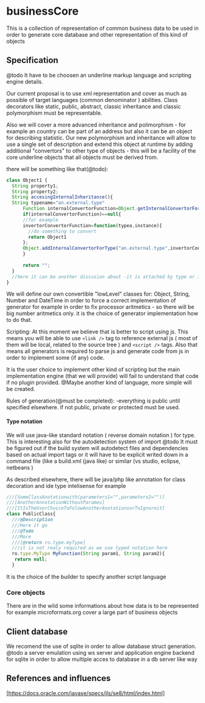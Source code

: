 # businessCore
This is a collection of  representation of common business data to be used in order to generate core database and other representation of this kind of objects

## Specification
@todo
It have to be choosen an underline markup language and scripting engine details.

Our current proposal is to use xml representation and cover as much as possible of target languages (common denominator ) abilities. Class decorators like static, public, abstract, classic inheritance and classic polymorphism must be representable.

Also we will cover a more advanced inheritance and polimorphism - for example an country can be part of an address but also it can be an object for describing statistic. Our new polymorphism and inheritance will allow to use a single set of description and extend this object at runtime by adding additional "convertors" to other type of objects - this will be a facility of the core underline objects that all objects must be derived from.

there will be something like that(@todo):
```javascript
class Object1 {
  String property1;
  String property2;
  String accesingInternalInheritance(){
  String typename="an.external.type"
      Function internalConvertorFunction=Object.getInternalConvertorForType("an.external.type.",typeof(Object1));
      if(internalConvertorFunction)==null{
      //for example
      invertorConvertorFunction=function(typea,instance){
        //do something to convert
        return Object1
      };
      Object.addInternalConvertorForType("an.external.type",invertorConvertorFunction,typeof(Object1));
      }
      
      return "";
  }
  //here it can be another discusion about -it is attached by type or it is attached by instance 
}
```



We will define our own convertible "lowLevel" classes for: Object, String,  Number and DateTime in order to force a correct implementation of generator for example in order to fix processor aritmetics - so there will be big number aritmetics only. it is the choice of generator implementation how to do that.


Scripting:
At this moment we believe that is better to script using js. This means you will be able to use `<link />` tag to reference external js ( most of them will be local, related to the source tree ) and  `<script />` tags. Also that means all generators is required to parse js and generate code from js in order to implement some (if any) code.

It is the user choice to implement other kind of scripting but the main implementation engine (that we will provide) will fail to understand that code if no plugin provided.
@Maybe another kind of language, more simple will be created.


Rules of generation(@must be completed):
-everything is public until specified elsewhere. if not public, private or protected must be used.


#### Type notation
We will use java-like standard notation ( reverse domain notation ) for type. This is interesting also for the autodetection system of import 
@todo It must be figured out if the build system will autodetect files and dependencies based on actual import tags or it will have to be explicit writed down in a command file (like a build.xml (java like) or similar (vs studio, eclipse, netbeans )

As described elsewhere, there will be java/php like annotation for class decoration and ide type intelisense
for example

```javascript
///[SomeClassAnotationwith(parameters1="",parameters2="")]
///[AnotherAnnotationWithoutParames]
///[ItIsTheUserChoiceToFolowAnotherAnotationsorToIgnoreit]
class PublicClass{
  ///@Description
  ///Here it go
  ///@Todo
  ///More
  ///[@return ro.type.myType]
  ///it is not realy required as we use typed notation here
  ro.type.MyType MyFunction(String param1, String param2){
   return null; 
  }

```
It is the choice of the builder to specify another script language

### Core objects
There are in the wild some informations about how data is to be represented for example microformats.org cover a large part of business objects

## Client database
We recomend the use of sqlite in order to allow  database struct generation.
@todo a server emulation using ws server and application engine backend for sqlite in order to allow multiple acces to database in a db server like way
## References and influences
[https://docs.oracle.com/javase/specs/jls/se8/html/index.html]
